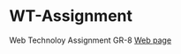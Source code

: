 # WT-Assignment
Web Technoloy Assignment GR-8
<a href="https://sayan3990.github.io/WT-Assignment"/>Web page</a>
